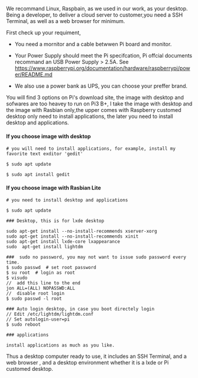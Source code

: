 We recommand Linux, Raspbain, as we used in our work, as your desktop. Being a developer, to deliver a cloud server to customer,you need a SSH Terminal,  as well as a web browser for minimum.

First check up your requiment,

- You need a mornitor and a cable betwwen Pi board and monitor.

- Your Power Supply should meet the Pi specifcation, Pi offcial documents recommand an USB Power Supply > 2.5A. See https://www.raspberrypi.org/documentation/hardware/raspberrypi/power/README.md

- We also use a power bank as UPS, you can choose your preffer brand.

You will find 3 options on Pi's download site, the image with desktop and sofwares are too heavey to run on Pi3 B+, I take the image with desktop and the image with Rasbian only,the upper comes with Raspberry customed desktop only need to install applications, the later you need to install  desktop and applications.

#### If you choose image with desktop

	# you will need to install applications, for example, install my favorite text exditor 'gedit' 

	$ sudo apt update

	$ sudo apt install gedit


#### If you choose image with Rasbian Lite

	# you need to install desktop and applications

	$ sudo apt update

	### Desktop, this is for lxde desktop

	sudo apt-get install --no-install-recommends xserver-xorg
	sudo apt-get install --no-install-recommends xinit
	sudo apt-get install lxde-core lxappearance
	sudo  apt-get install lightdm

	###  sudo no password, you may not want to issue sudo password every time.
	$ sudo passwd  # set root password
	$ su root  # login as root
	$ visudo
	//  add this line to the end
	jon ALL=(ALL) NOPASSWD:ALL
	//  disable root login
	$ sudo passwd -l root

	### Auto login desktop, in case you boot directely login
	// Edit /etc/lightdm/lightdm.conf
	// Set autologin-user=pi
	$ sudo reboot

	### applications

	install applications as much as you like.

Thus a desktop computer ready to use, it includes an SSH Terminal, and a web browser , and a desktop environment whether it is a lxde or Pi customed desktop.
